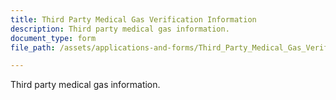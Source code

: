 ```yaml
---
title: Third Party Medical Gas Verification Information
description: Third party medical gas information.
document_type: form
file_path: /assets/applications-and-forms/Third_Party_Medical_Gas_Verification.pdf

---
```

Third party medical gas information.
